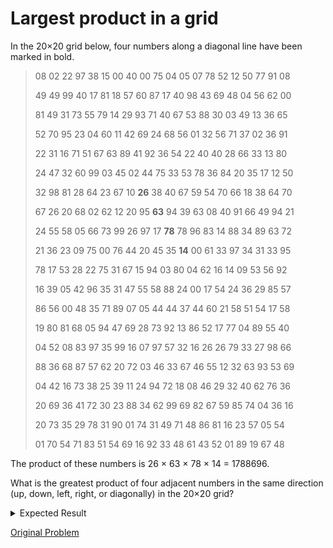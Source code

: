 # Largest product in a grid

In the 20×20 grid below, four numbers along a diagonal line have been marked in bold.

> 08 02 22 97 38 15 00 40 00 75 04 05 07 78 52 12 50 77 91 08
> 
> 49 49 99 40 17 81 18 57 60 87 17 40 98 43 69 48 04 56 62 00
> 
> 81 49 31 73 55 79 14 29 93 71 40 67 53 88 30 03 49 13 36 65
> 
> 52 70 95 23 04 60 11 42 69 24 68 56 01 32 56 71 37 02 36 91
> 
> 22 31 16 71 51 67 63 89 41 92 36 54 22 40 40 28 66 33 13 80
> 
> 24 47 32 60 99 03 45 02 44 75 33 53 78 36 84 20 35 17 12 50
> 
> 32 98 81 28 64 23 67 10 **26** 38 40 67 59 54 70 66 18 38 64 70
> 
> 67 26 20 68 02 62 12 20 95 **63** 94 39 63 08 40 91 66 49 94 21
> 
> 24 55 58 05 66 73 99 26 97 17 **78** 78 96 83 14 88 34 89 63 72
> 
> 21 36 23 09 75 00 76 44 20 45 35 **14** 00 61 33 97 34 31 33 95
> 
> 78 17 53 28 22 75 31 67 15 94 03 80 04 62 16 14 09 53 56 92
> 
> 16 39 05 42 96 35 31 47 55 58 88 24 00 17 54 24 36 29 85 57
> 
> 86 56 00 48 35 71 89 07 05 44 44 37 44 60 21 58 51 54 17 58
> 
> 19 80 81 68 05 94 47 69 28 73 92 13 86 52 17 77 04 89 55 40
> 
> 04 52 08 83 97 35 99 16 07 97 57 32 16 26 26 79 33 27 98 66
> 
> 88 36 68 87 57 62 20 72 03 46 33 67 46 55 12 32 63 93 53 69
> 
> 04 42 16 73 38 25 39 11 24 94 72 18 08 46 29 32 40 62 76 36
> 
> 20 69 36 41 72 30 23 88 34 62 99 69 82 67 59 85 74 04 36 16
> 
> 20 73 35 29 78 31 90 01 74 31 49 71 48 86 81 16 23 57 05 54
> 
> 01 70 54 71 83 51 54 69 16 92 33 48 61 43 52 01 89 19 67 48

The product of these numbers is 26 × 63 × 78 × 14 = 1788696.

What is the greatest product of four adjacent numbers in the same direction (up, down, left, right, or diagonally) in the 20×20 grid?

<details> 
<summary>Expected Result</summary>
```
70600674
```
</details>

[Original Problem](https://projecteuler.net/problem=11)
